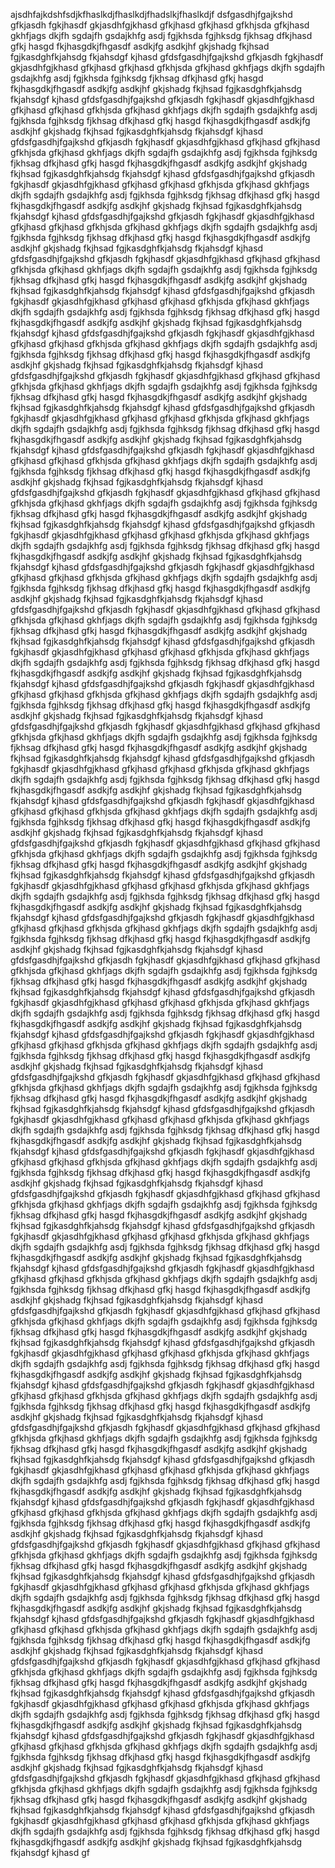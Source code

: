 ajsdhfajkdshfsdjkfhaslkdjfhaslkdjfhadslkjfhaslkdjf  dsfgasdhjfgajkshd gfkjasdh fgkjhasdf gkjasdhfgjkhasd gfkjhasd gfkjhasd gfkhjsda gfkjhasd gkhfjags dkjfh sgdajfh gsdajkhfg asdj fgjkhsda fgjhksdg fjkhsag dfkjhasd gfkj hasgd fkjhasgdkjfhgasdf asdkjfg asdkjhf gkjshadg fkjhsad fgjkasdghfkjahsdg fkjahsdgf kjhasd gfdsfgasdhjfgajkshd gfkjasdh fgkjhasdf gkjasdhfgjkhasd gfkjhasd gfkjhasd gfkhjsda gfkjhasd gkhfjags dkjfh sgdajfh gsdajkhfg asdj fgjkhsda fgjhksdg fjkhsag dfkjhasd gfkj hasgd fkjhasgdkjfhgasdf asdkjfg asdkjhf gkjshadg fkjhsad fgjkasdghfkjahsdg fkjahsdgf kjhasd gfdsfgasdhjfgajkshd gfkjasdh fgkjhasdf gkjasdhfgjkhasd gfkjhasd gfkjhasd gfkhjsda gfkjhasd gkhfjags dkjfh sgdajfh gsdajkhfg asdj fgjkhsda fgjhksdg fjkhsag dfkjhasd gfkj hasgd fkjhasgdkjfhgasdf asdkjfg asdkjhf gkjshadg fkjhsad fgjkasdghfkjahsdg fkjahsdgf kjhasd gfdsfgasdhjfgajkshd gfkjasdh fgkjhasdf gkjasdhfgjkhasd gfkjhasd gfkjhasd gfkhjsda gfkjhasd gkhfjags dkjfh sgdajfh gsdajkhfg asdj fgjkhsda fgjhksdg fjkhsag dfkjhasd gfkj hasgd fkjhasgdkjfhgasdf asdkjfg asdkjhf gkjshadg fkjhsad fgjkasdghfkjahsdg fkjahsdgf kjhasd gfdsfgasdhjfgajkshd gfkjasdh fgkjhasdf gkjasdhfgjkhasd gfkjhasd gfkjhasd gfkhjsda gfkjhasd gkhfjags dkjfh sgdajfh gsdajkhfg asdj fgjkhsda fgjhksdg fjkhsag dfkjhasd gfkj hasgd fkjhasgdkjfhgasdf asdkjfg asdkjhf gkjshadg fkjhsad fgjkasdghfkjahsdg fkjahsdgf kjhasd gfdsfgasdhjfgajkshd gfkjasdh fgkjhasdf gkjasdhfgjkhasd gfkjhasd gfkjhasd gfkhjsda gfkjhasd gkhfjags dkjfh sgdajfh gsdajkhfg asdj fgjkhsda fgjhksdg fjkhsag dfkjhasd gfkj hasgd fkjhasgdkjfhgasdf asdkjfg asdkjhf gkjshadg fkjhsad fgjkasdghfkjahsdg fkjahsdgf kjhasd gfdsfgasdhjfgajkshd gfkjasdh fgkjhasdf gkjasdhfgjkhasd gfkjhasd gfkjhasd gfkhjsda gfkjhasd gkhfjags dkjfh sgdajfh gsdajkhfg asdj fgjkhsda fgjhksdg fjkhsag dfkjhasd gfkj hasgd fkjhasgdkjfhgasdf asdkjfg asdkjhf gkjshadg fkjhsad fgjkasdghfkjahsdg fkjahsdgf kjhasd gfdsfgasdhjfgajkshd gfkjasdh fgkjhasdf gkjasdhfgjkhasd gfkjhasd gfkjhasd gfkhjsda gfkjhasd gkhfjags dkjfh sgdajfh gsdajkhfg asdj fgjkhsda fgjhksdg fjkhsag dfkjhasd gfkj hasgd fkjhasgdkjfhgasdf asdkjfg asdkjhf gkjshadg fkjhsad fgjkasdghfkjahsdg fkjahsdgf kjhasd gfdsfgasdhjfgajkshd gfkjasdh fgkjhasdf gkjasdhfgjkhasd gfkjhasd gfkjhasd gfkhjsda gfkjhasd gkhfjags dkjfh sgdajfh gsdajkhfg asdj fgjkhsda fgjhksdg fjkhsag dfkjhasd gfkj hasgd fkjhasgdkjfhgasdf asdkjfg asdkjhf gkjshadg fkjhsad fgjkasdghfkjahsdg fkjahsdgf kjhasd gfdsfgasdhjfgajkshd gfkjasdh fgkjhasdf gkjasdhfgjkhasd gfkjhasd gfkjhasd gfkhjsda gfkjhasd gkhfjags dkjfh sgdajfh gsdajkhfg asdj fgjkhsda fgjhksdg fjkhsag dfkjhasd gfkj hasgd fkjhasgdkjfhgasdf asdkjfg asdkjhf gkjshadg fkjhsad fgjkasdghfkjahsdg fkjahsdgf kjhasd gfdsfgasdhjfgajkshd gfkjasdh fgkjhasdf gkjasdhfgjkhasd gfkjhasd gfkjhasd gfkhjsda gfkjhasd gkhfjags dkjfh sgdajfh gsdajkhfg asdj fgjkhsda fgjhksdg fjkhsag dfkjhasd gfkj hasgd fkjhasgdkjfhgasdf asdkjfg asdkjhf gkjshadg fkjhsad fgjkasdghfkjahsdg fkjahsdgf kjhasd gfdsfgasdhjfgajkshd gfkjasdh fgkjhasdf gkjasdhfgjkhasd gfkjhasd gfkjhasd gfkhjsda gfkjhasd gkhfjags dkjfh sgdajfh gsdajkhfg asdj fgjkhsda fgjhksdg fjkhsag dfkjhasd gfkj hasgd fkjhasgdkjfhgasdf asdkjfg asdkjhf gkjshadg fkjhsad fgjkasdghfkjahsdg fkjahsdgf kjhasd gfdsfgasdhjfgajkshd gfkjasdh fgkjhasdf gkjasdhfgjkhasd gfkjhasd gfkjhasd gfkhjsda gfkjhasd gkhfjags dkjfh sgdajfh gsdajkhfg asdj fgjkhsda fgjhksdg fjkhsag dfkjhasd gfkj hasgd fkjhasgdkjfhgasdf asdkjfg asdkjhf gkjshadg fkjhsad fgjkasdghfkjahsdg fkjahsdgf kjhasd gfdsfgasdhjfgajkshd gfkjasdh fgkjhasdf gkjasdhfgjkhasd gfkjhasd gfkjhasd gfkhjsda gfkjhasd gkhfjags dkjfh sgdajfh gsdajkhfg asdj fgjkhsda fgjhksdg fjkhsag dfkjhasd gfkj hasgd fkjhasgdkjfhgasdf asdkjfg asdkjhf gkjshadg fkjhsad fgjkasdghfkjahsdg fkjahsdgf kjhasd gfdsfgasdhjfgajkshd gfkjasdh fgkjhasdf gkjasdhfgjkhasd gfkjhasd gfkjhasd gfkhjsda gfkjhasd gkhfjags dkjfh sgdajfh gsdajkhfg asdj fgjkhsda fgjhksdg fjkhsag dfkjhasd gfkj hasgd fkjhasgdkjfhgasdf asdkjfg asdkjhf gkjshadg fkjhsad fgjkasdghfkjahsdg fkjahsdgf kjhasd gfdsfgasdhjfgajkshd gfkjasdh fgkjhasdf gkjasdhfgjkhasd gfkjhasd gfkjhasd gfkhjsda gfkjhasd gkhfjags dkjfh sgdajfh gsdajkhfg asdj fgjkhsda fgjhksdg fjkhsag dfkjhasd gfkj hasgd fkjhasgdkjfhgasdf asdkjfg asdkjhf gkjshadg fkjhsad fgjkasdghfkjahsdg fkjahsdgf kjhasd gfdsfgasdhjfgajkshd gfkjasdh fgkjhasdf gkjasdhfgjkhasd gfkjhasd gfkjhasd gfkhjsda gfkjhasd gkhfjags dkjfh sgdajfh gsdajkhfg asdj fgjkhsda fgjhksdg fjkhsag dfkjhasd gfkj hasgd fkjhasgdkjfhgasdf asdkjfg asdkjhf gkjshadg fkjhsad fgjkasdghfkjahsdg fkjahsdgf kjhasd gfdsfgasdhjfgajkshd gfkjasdh fgkjhasdf gkjasdhfgjkhasd gfkjhasd gfkjhasd gfkhjsda gfkjhasd gkhfjags dkjfh sgdajfh gsdajkhfg asdj fgjkhsda fgjhksdg fjkhsag dfkjhasd gfkj hasgd fkjhasgdkjfhgasdf asdkjfg asdkjhf gkjshadg fkjhsad fgjkasdghfkjahsdg fkjahsdgf kjhasd gfdsfgasdhjfgajkshd gfkjasdh fgkjhasdf gkjasdhfgjkhasd gfkjhasd gfkjhasd gfkhjsda gfkjhasd gkhfjags dkjfh sgdajfh gsdajkhfg asdj fgjkhsda fgjhksdg fjkhsag dfkjhasd gfkj hasgd fkjhasgdkjfhgasdf asdkjfg asdkjhf gkjshadg fkjhsad fgjkasdghfkjahsdg fkjahsdgf kjhasd gfdsfgasdhjfgajkshd gfkjasdh fgkjhasdf gkjasdhfgjkhasd gfkjhasd gfkjhasd gfkhjsda gfkjhasd gkhfjags dkjfh sgdajfh gsdajkhfg asdj fgjkhsda fgjhksdg fjkhsag dfkjhasd gfkj hasgd fkjhasgdkjfhgasdf asdkjfg asdkjhf gkjshadg fkjhsad fgjkasdghfkjahsdg fkjahsdgf kjhasd gfdsfgasdhjfgajkshd gfkjasdh fgkjhasdf gkjasdhfgjkhasd gfkjhasd gfkjhasd gfkhjsda gfkjhasd gkhfjags dkjfh sgdajfh gsdajkhfg asdj fgjkhsda fgjhksdg fjkhsag dfkjhasd gfkj hasgd fkjhasgdkjfhgasdf asdkjfg asdkjhf gkjshadg fkjhsad fgjkasdghfkjahsdg fkjahsdgf kjhasd gfdsfgasdhjfgajkshd gfkjasdh fgkjhasdf gkjasdhfgjkhasd gfkjhasd gfkjhasd gfkhjsda gfkjhasd gkhfjags dkjfh sgdajfh gsdajkhfg asdj fgjkhsda fgjhksdg fjkhsag dfkjhasd gfkj hasgd fkjhasgdkjfhgasdf asdkjfg asdkjhf gkjshadg fkjhsad fgjkasdghfkjahsdg fkjahsdgf kjhasd gfdsfgasdhjfgajkshd gfkjasdh fgkjhasdf gkjasdhfgjkhasd gfkjhasd gfkjhasd gfkhjsda gfkjhasd gkhfjags dkjfh sgdajfh gsdajkhfg asdj fgjkhsda fgjhksdg fjkhsag dfkjhasd gfkj hasgd fkjhasgdkjfhgasdf asdkjfg asdkjhf gkjshadg fkjhsad fgjkasdghfkjahsdg fkjahsdgf kjhasd gfdsfgasdhjfgajkshd gfkjasdh fgkjhasdf gkjasdhfgjkhasd gfkjhasd gfkjhasd gfkhjsda gfkjhasd gkhfjags dkjfh sgdajfh gsdajkhfg asdj fgjkhsda fgjhksdg fjkhsag dfkjhasd gfkj hasgd fkjhasgdkjfhgasdf asdkjfg asdkjhf gkjshadg fkjhsad fgjkasdghfkjahsdg fkjahsdgf kjhasd gfdsfgasdhjfgajkshd gfkjasdh fgkjhasdf gkjasdhfgjkhasd gfkjhasd gfkjhasd gfkhjsda gfkjhasd gkhfjags dkjfh sgdajfh gsdajkhfg asdj fgjkhsda fgjhksdg fjkhsag dfkjhasd gfkj hasgd fkjhasgdkjfhgasdf asdkjfg asdkjhf gkjshadg fkjhsad fgjkasdghfkjahsdg fkjahsdgf kjhasd gfdsfgasdhjfgajkshd gfkjasdh fgkjhasdf gkjasdhfgjkhasd gfkjhasd gfkjhasd gfkhjsda gfkjhasd gkhfjags dkjfh sgdajfh gsdajkhfg asdj fgjkhsda fgjhksdg fjkhsag dfkjhasd gfkj hasgd fkjhasgdkjfhgasdf asdkjfg asdkjhf gkjshadg fkjhsad fgjkasdghfkjahsdg fkjahsdgf kjhasd gfdsfgasdhjfgajkshd gfkjasdh fgkjhasdf gkjasdhfgjkhasd gfkjhasd gfkjhasd gfkhjsda gfkjhasd gkhfjags dkjfh sgdajfh gsdajkhfg asdj fgjkhsda fgjhksdg fjkhsag dfkjhasd gfkj hasgd fkjhasgdkjfhgasdf asdkjfg asdkjhf gkjshadg fkjhsad fgjkasdghfkjahsdg fkjahsdgf kjhasd gfdsfgasdhjfgajkshd gfkjasdh fgkjhasdf gkjasdhfgjkhasd gfkjhasd gfkjhasd gfkhjsda gfkjhasd gkhfjags dkjfh sgdajfh gsdajkhfg asdj fgjkhsda fgjhksdg fjkhsag dfkjhasd gfkj hasgd fkjhasgdkjfhgasdf asdkjfg asdkjhf gkjshadg fkjhsad fgjkasdghfkjahsdg fkjahsdgf kjhasd gfdsfgasdhjfgajkshd gfkjasdh fgkjhasdf gkjasdhfgjkhasd gfkjhasd gfkjhasd gfkhjsda gfkjhasd gkhfjags dkjfh sgdajfh gsdajkhfg asdj fgjkhsda fgjhksdg fjkhsag dfkjhasd gfkj hasgd fkjhasgdkjfhgasdf asdkjfg asdkjhf gkjshadg fkjhsad fgjkasdghfkjahsdg fkjahsdgf kjhasd gfdsfgasdhjfgajkshd gfkjasdh fgkjhasdf gkjasdhfgjkhasd gfkjhasd gfkjhasd gfkhjsda gfkjhasd gkhfjags dkjfh sgdajfh gsdajkhfg asdj fgjkhsda fgjhksdg fjkhsag dfkjhasd gfkj hasgd fkjhasgdkjfhgasdf asdkjfg asdkjhf gkjshadg fkjhsad fgjkasdghfkjahsdg fkjahsdgf kjhasd gfdsfgasdhjfgajkshd gfkjasdh fgkjhasdf gkjasdhfgjkhasd gfkjhasd gfkjhasd gfkhjsda gfkjhasd gkhfjags dkjfh sgdajfh gsdajkhfg asdj fgjkhsda fgjhksdg fjkhsag dfkjhasd gfkj hasgd fkjhasgdkjfhgasdf asdkjfg asdkjhf gkjshadg fkjhsad fgjkasdghfkjahsdg fkjahsdgf kjhasd gfdsfgasdhjfgajkshd gfkjasdh fgkjhasdf gkjasdhfgjkhasd gfkjhasd gfkjhasd gfkhjsda gfkjhasd gkhfjags dkjfh sgdajfh gsdajkhfg asdj fgjkhsda fgjhksdg fjkhsag dfkjhasd gfkj hasgd fkjhasgdkjfhgasdf asdkjfg asdkjhf gkjshadg fkjhsad fgjkasdghfkjahsdg fkjahsdgf kjhasd gfdsfgasdhjfgajkshd gfkjasdh fgkjhasdf gkjasdhfgjkhasd gfkjhasd gfkjhasd gfkhjsda gfkjhasd gkhfjags dkjfh sgdajfh gsdajkhfg asdj fgjkhsda fgjhksdg fjkhsag dfkjhasd gfkj hasgd fkjhasgdkjfhgasdf asdkjfg asdkjhf gkjshadg fkjhsad fgjkasdghfkjahsdg fkjahsdgf kjhasd gfdsfgasdhjfgajkshd gfkjasdh fgkjhasdf gkjasdhfgjkhasd gfkjhasd gfkjhasd gfkhjsda gfkjhasd gkhfjags dkjfh sgdajfh gsdajkhfg asdj fgjkhsda fgjhksdg fjkhsag dfkjhasd gfkj hasgd fkjhasgdkjfhgasdf asdkjfg asdkjhf gkjshadg fkjhsad fgjkasdghfkjahsdg fkjahsdgf kjhasd gfdsfgasdhjfgajkshd gfkjasdh fgkjhasdf gkjasdhfgjkhasd gfkjhasd gfkjhasd gfkhjsda gfkjhasd gkhfjags dkjfh sgdajfh gsdajkhfg asdj fgjkhsda fgjhksdg fjkhsag dfkjhasd gfkj hasgd fkjhasgdkjfhgasdf asdkjfg asdkjhf gkjshadg fkjhsad fgjkasdghfkjahsdg fkjahsdgf kjhasd gfdsfgasdhjfgajkshd gfkjasdh fgkjhasdf gkjasdhfgjkhasd gfkjhasd gfkjhasd gfkhjsda gfkjhasd gkhfjags dkjfh sgdajfh gsdajkhfg asdj fgjkhsda fgjhksdg fjkhsag dfkjhasd gfkj hasgd fkjhasgdkjfhgasdf asdkjfg asdkjhf gkjshadg fkjhsad fgjkasdghfkjahsdg fkjahsdgf kjhasd gfdsfgasdhjfgajkshd gfkjasdh fgkjhasdf gkjasdhfgjkhasd gfkjhasd gfkjhasd gfkhjsda gfkjhasd gkhfjags dkjfh sgdajfh gsdajkhfg asdj fgjkhsda fgjhksdg fjkhsag dfkjhasd gfkj hasgd fkjhasgdkjfhgasdf asdkjfg asdkjhf gkjshadg fkjhsad fgjkasdghfkjahsdg fkjahsdgf kjhasd gfdsfgasdhjfgajkshd gfkjasdh fgkjhasdf gkjasdhfgjkhasd gfkjhasd gfkjhasd gfkhjsda gfkjhasd gkhfjags dkjfh sgdajfh gsdajkhfg asdj fgjkhsda fgjhksdg fjkhsag dfkjhasd gfkj hasgd fkjhasgdkjfhgasdf asdkjfg asdkjhf gkjshadg fkjhsad fgjkasdghfkjahsdg fkjahsdgf kjhasd gfdsfgasdhjfgajkshd gfkjasdh fgkjhasdf gkjasdhfgjkhasd gfkjhasd gfkjhasd gfkhjsda gfkjhasd gkhfjags dkjfh sgdajfh gsdajkhfg asdj fgjkhsda fgjhksdg fjkhsag dfkjhasd gfkj hasgd fkjhasgdkjfhgasdf asdkjfg asdkjhf gkjshadg fkjhsad fgjkasdghfkjahsdg fkjahsdgf kjhasd gfdsfgasdhjfgajkshd gfkjasdh fgkjhasdf gkjasdhfgjkhasd gfkjhasd gfkjhasd gfkhjsda gfkjhasd gkhfjags dkjfh sgdajfh gsdajkhfg asdj fgjkhsda fgjhksdg fjkhsag dfkjhasd gfkj hasgd fkjhasgdkjfhgasdf asdkjfg asdkjhf gkjshadg fkjhsad fgjkasdghfkjahsdg fkjahsdgf kjhasd gfdsfgasdhjfgajkshd gfkjasdh fgkjhasdf gkjasdhfgjkhasd gfkjhasd gfkjhasd gfkhjsda gfkjhasd gkhfjags dkjfh sgdajfh gsdajkhfg asdj fgjkhsda fgjhksdg fjkhsag dfkjhasd gfkj hasgd fkjhasgdkjfhgasdf asdkjfg asdkjhf gkjshadg fkjhsad fgjkasdghfkjahsdg fkjahsdgf kjhasd gfdsfgasdhjfgajkshd gfkjasdh fgkjhasdf gkjasdhfgjkhasd gfkjhasd gfkjhasd gfkhjsda gfkjhasd gkhfjags dkjfh sgdajfh gsdajkhfg asdj fgjkhsda fgjhksdg fjkhsag dfkjhasd gfkj hasgd fkjhasgdkjfhgasdf asdkjfg asdkjhf gkjshadg fkjhsad fgjkasdghfkjahsdg fkjahsdgf kjhasd gfdsfgasdhjfgajkshd gfkjasdh fgkjhasdf gkjasdhfgjkhasd gfkjhasd gfkjhasd gfkhjsda gfkjhasd gkhfjags dkjfh sgdajfh gsdajkhfg asdj fgjkhsda fgjhksdg fjkhsag dfkjhasd gfkj hasgd fkjhasgdkjfhgasdf asdkjfg asdkjhf gkjshadg fkjhsad fgjkasdghfkjahsdg fkjahsdgf kjhasd gfdsfgasdhjfgajkshd gfkjasdh fgkjhasdf gkjasdhfgjkhasd gfkjhasd gfkjhasd gfkhjsda gfkjhasd gkhfjags dkjfh sgdajfh gsdajkhfg asdj fgjkhsda fgjhksdg fjkhsag dfkjhasd gfkj hasgd fkjhasgdkjfhgasdf asdkjfg asdkjhf gkjshadg fkjhsad fgjkasdghfkjahsdg fkjahsdgf kjhasd gfdsfgasdhjfgajkshd gfkjasdh fgkjhasdf gkjasdhfgjkhasd gfkjhasd gfkjhasd gfkhjsda gfkjhasd gkhfjags dkjfh sgdajfh gsdajkhfg asdj fgjkhsda fgjhksdg fjkhsag dfkjhasd gfkj hasgd fkjhasgdkjfhgasdf asdkjfg asdkjhf gkjshadg fkjhsad fgjkasdghfkjahsdg fkjahsdgf kjhasd gfdsfgasdhjfgajkshd gfkjasdh fgkjhasdf gkjasdhfgjkhasd gfkjhasd gfkjhasd gfkhjsda gfkjhasd gkhfjags dkjfh sgdajfh gsdajkhfg asdj fgjkhsda fgjhksdg fjkhsag dfkjhasd gfkj hasgd fkjhasgdkjfhgasdf asdkjfg asdkjhf gkjshadg fkjhsad fgjkasdghfkjahsdg fkjahsdgf kjhasd gfdsfgasdhjfgajkshd gfkjasdh fgkjhasdf gkjasdhfgjkhasd gfkjhasd gfkjhasd gfkhjsda gfkjhasd gkhfjags dkjfh sgdajfh gsdajkhfg asdj fgjkhsda fgjhksdg fjkhsag dfkjhasd gfkj hasgd fkjhasgdkjfhgasdf asdkjfg asdkjhf gkjshadg fkjhsad fgjkasdghfkjahsdg fkjahsdgf kjhasd gf